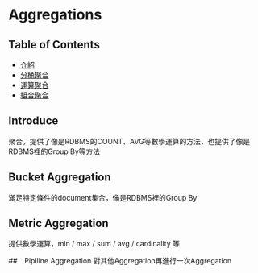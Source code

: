 # Aggregations

## Table of Contents
- [介紹](#introduce)
- [分桶聚合](#bucket-aggregation)
- [運算聚合](#metric-aggregation)
- [組合聚合](#pipiline-aggregation)
## Introduce
聚合，提供了像是RDBMS的COUNT、AVG等數學運算的方法，也提供了像是RDBMS裡的Group By等方法

## Bucket Aggregation
滿足特定條件的document集合，像是RDBMS裡的Group By

## Metric Aggregation
提供數學運算，min / max / sum / avg / cardinality 等

##　Pipiline Aggregation
對其他Aggregation再進行一次Aggregation

